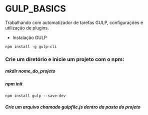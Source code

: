 # GULP_BASICS
Trabalhando com automatizador de tarefas GULP, configurações e utilização de plugins.

* Instalação GULP 
  
`npm install -g gulp-cli`


### Crie um diretório e inicie um projeto com o npm:

##### mkdir nome_do_projeto
##### npm init

`npm install gulp --save-dev`

##### Crie um arquivo chamado gulpfile.js dentro da pasta do projeto


